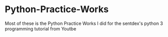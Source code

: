 # Python-Practice-Works
Most of these is the Python Practice Works I did for the sentdex's python 3 programming tutorial  from Youtbe

